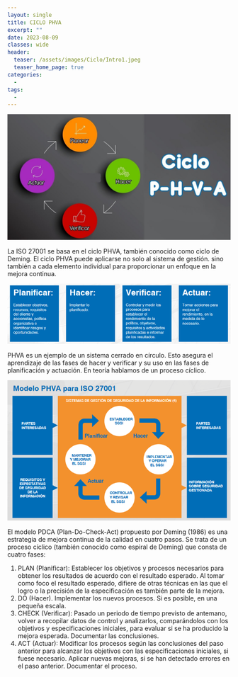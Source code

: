 ```yaml
---
layout: single
title: CICLO PHVA
excerpt: ""
date: 2023-08-09
classes: wide
header:
  teaser: /assets/images/Ciclo/Intro1.jpeg
  teaser_home_page: true
categories:
  - 
tags:
  - 
---
```


![](/assets/images/Ciclo/Intro2.jpg)

La ISO 27001 se basa en el ciclo PHVA, también conocido como ciclo de Deming. El ciclo PHVA puede aplicarse no solo al sistema de gestión. sino también a cada elemento individual para proporcionar un enfoque en la mejora continua.

<center>
    <img src='./../assets/images/Ciclo/resumen.png'>
</center>

PHVA es un ejemplo de un sistema cerrado en círculo. Esto asegura el aprendizaje de las fases de hacer y verificar y su uso en las fases de planificación y actuación. En teoría hablamos de un proceso cíclico.

<center>
    <img src='./../assets/images/Ciclo/PHVA.png'>
</center>

El modelo PDCA (Plan-Do-Check-Act) propuesto por Deming (1986) es una estrategia de mejora continua de la calidad en cuatro pasos. Se trata de un proceso cíclico (también conocido como espiral de Deming) que consta de cuatro fases:

1. PLAN (Planificar): Establecer los objetivos y procesos necesarios para obtener los resultados de acuerdo con el resultado esperado. Al tomar como foco el resultado esperado, difiere de otras técnicas en las que el logro o la precisión de la especificación es también parte de la mejora.
2. DO (Hacer). Implementar los nuevos procesos. Si es posible, en una pequeña escala.
3. CHECK (Verificar): Pasado un periodo de tiempo previsto de antemano, volver a recopilar datos de control y analizarlos, comparándolos con los objetivos y especificaciones iniciales, para evaluar si se ha producido la mejora esperada. Documentar las conclusiones.
4. ACT (Actuar): Modificar los procesos según las conclusiones del paso anterior para alcanzar los objetivos con las especificaciones iniciales, si fuese necesario. Aplicar nuevas mejoras, si se han detectado errores en el paso anterior. Documentar el proceso.
